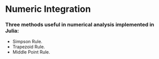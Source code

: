 Numeric Integration
======================

### Three methods useful in numerical analysis implemented in Julia:

* Simpson Rule.
* Trapezoid Rule.
* Middle Point Rule.


